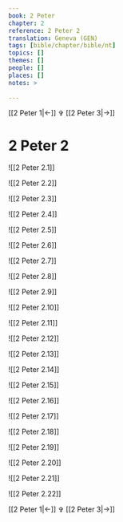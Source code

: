 ```yaml
---
book: 2 Peter
chapter: 2
reference: 2 Peter 2
translation: Geneva (GEN)
tags: [bible/chapter/bible/nt]
topics: []
themes: []
people: []
places: []
notes: >
  
---
```


[[2 Peter 1|<-]] ✞ [[2 Peter 3|->]]

# 2 Peter 2

![[2 Peter 2.1]]

![[2 Peter 2.2]]

![[2 Peter 2.3]]

![[2 Peter 2.4]]

![[2 Peter 2.5]]

![[2 Peter 2.6]]

![[2 Peter 2.7]]

![[2 Peter 2.8]]

![[2 Peter 2.9]]

![[2 Peter 2.10]]

![[2 Peter 2.11]]

![[2 Peter 2.12]]

![[2 Peter 2.13]]

![[2 Peter 2.14]]

![[2 Peter 2.15]]

![[2 Peter 2.16]]

![[2 Peter 2.17]]

![[2 Peter 2.18]]

![[2 Peter 2.19]]

![[2 Peter 2.20]]

![[2 Peter 2.21]]

![[2 Peter 2.22]]

[[2 Peter 1|<-]] ✞ [[2 Peter 3|->]]
